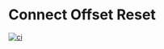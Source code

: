 # Connect Offset Reset

[![ci](https://github.com/helpermethod/kafka-connect-offset-reset/workflows/ci/badge.svg)](https://github.com/helpermethod/kafka-connect-offset-reset/actions?query=workflow%3Aci)
